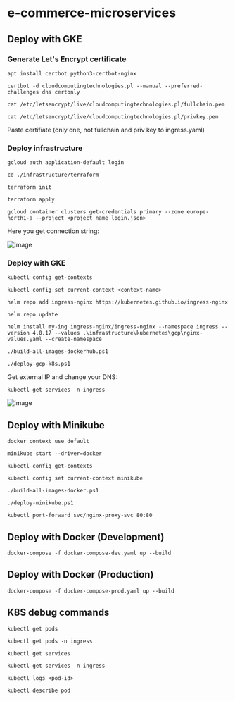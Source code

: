 # e-commerce-microservices

## Deploy with GKE

### Generate Let's Encrypt certificate

```
apt install certbot python3-certbot-nginx
```

```
certbot -d cloudcomputingtechnologies.pl --manual --preferred-challenges dns certonly
```

```
cat /etc/letsencrypt/live/cloudcomputingtechnologies.pl/fullchain.pem
```

```
cat /etc/letsencrypt/live/cloudcomputingtechnologies.pl/privkey.pem
```

Paste certifiate (only one, not fullchain and priv key to ingress.yaml)

### Deploy infrastructure

```
gcloud auth application-default login
```

```
cd ./infrastructure/terraform
```

```
terraform init
```

```
terraform apply
```

```
gcloud container clusters get-credentials primary --zone europe-north1-a --project <project_name_login.json>
```

Here you get connection string:

![image](https://github.com/heyimjustalex/e-commerce-microservices/assets/21158649/898cebe7-123f-4772-bd11-ef4681d1f45b)

### Deploy with GKE

```
kubectl config get-contexts
```

```
kubectl config set current-context <context-name>
```

```
helm repo add ingress-nginx https://kubernetes.github.io/ingress-nginx
```

```
helm repo update
```

```
helm install my-ing ingress-nginx/ingress-nginx --namespace ingress --version 4.0.17 --values .\infrastructure\kubernetes\gcp\nginx-values.yaml --create-namespace
```

```
./build-all-images-dockerhub.ps1
```

```
./deploy-gcp-k8s.ps1
```

Get external IP and change your DNS:

```
kubectl get services -n ingress
```

![image](https://github.com/heyimjustalex/e-commerce-microservices/assets/21158649/e261c7ff-3ef1-4aa4-8ed5-ce2c21dd899e)


## Deploy with Minikube

```
docker context use default
```

```
minikube start --driver=docker
```

```
kubectl config get-contexts
```

```
kubectl config set current-context minikube
```

```
./build-all-images-docker.ps1
```

```
./deploy-minikube.ps1
```

```
kubectl port-forward svc/nginx-proxy-svc 80:80
```

## Deploy with Docker (Development)

```
docker-compose -f docker-compose-dev.yaml up --build
```

## Deploy with Docker (Production)

```
docker-compose -f docker-compose-prod.yaml up --build
```

## K8S debug commands

```
kubectl get pods
```

```
kubectl get pods -n ingress
```

```
kubectl get services
```

```
kubectl get services -n ingress
```

```
kubectl logs <pod-id>
```

```
kubectl describe pod
```

